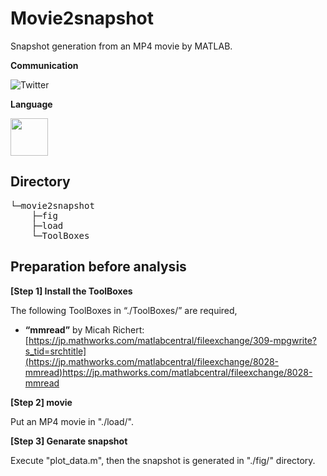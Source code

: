 # Movie2snapshot
Snapshot generation from an MP4 movie by MATLAB.

**Communication**

<a style="text-decoration: none" href="https://twitter.com/hogelungfish_" target="_blank">
    <img src="https://img.shields.io/badge/twitter-%40hogelungfish_-1da1f2.svg" alt="Twitter">
</a>
<p>

**Language**
<p>
<img src="https://cdn.jsdelivr.net/gh/devicons/devicon/icons/matlab/matlab-original.svg" width="60"/>
<p>

## Directory    
<pre>
└─movie2snapshot
    ├─fig
    ├─load
    └─ToolBoxes
</pre>


## Preparation before analysis
__[Step 1] Install the ToolBoxes__

The following ToolBoxes in “./ToolBoxes/” are required,

*	__“mmread”__ by Micah Richert:  
[https://jp.mathworks.com/matlabcentral/fileexchange/309-mpgwrite?s_tid=srchtitle](https://jp.mathworks.com/matlabcentral/fileexchange/8028-mmread)https://jp.mathworks.com/matlabcentral/fileexchange/8028-mmread


__[Step 2] movie__

Put an MP4 movie in "./load/".

__[Step 3] Genarate snapshot__

Execute "plot_data.m", then the snapshot is generated in "./fig/" directory.
